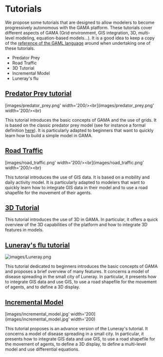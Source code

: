 # Tutorials




We propose some tutorials that are designed to allow modelers to become progressively autonomous with the GAMA platform. These tutorials cover different aspects of GAMA (Grid environment, GIS integration, 3D, multi-level modeling, equation-based models...). It is a good idea to keep a copy of the [reference of the GAML language](https://github.com/gama-platform/gama/wiki/Content\References\GamlReference.md) around when undertaking one of these tutorials.

<ul>
<li>Predator Prey</li>
<li>Road Traffic</li>
<li>3D Tutorial</li>
<li>Incremental Model</li>
<li>Luneray's flu</li>
</ul>



<a href='Hidden comment: 
It seems impossible to have a link to each tutorial below because titles are also links. In addition, the html tag "a" is not supported.
'></a>




## [Predator Prey tutorial](https://github.com/gama-platform/gama/wiki/Content\Tutorials\Tutorials\PredatorPrey.md)
<a></a>
[images/predator_prey.png' width='200/><br](images/predator_prey.png' width='200/><br)

This tutorial introduces the basic concepts of GAMA and the use of grids. It is based on the classic predator prey model (see for instance a formal definition [here](http://www.scholarpedia.org/article/Agent_based_modeling)). It is particularly adapted to beginners that want to quickly learn how to build a simple model in GAMA.



## [Road Traffic](https://github.com/gama-platform/gama/wiki/Content\Tutorials\Tutorials\RoadTrafficModel.md)
<a></a>
[images/road_traffic.png' width='200/><br](images/road_traffic.png' width='200/><br)

This tutorial introduces the use of GIS data. It is based on a mobility and daily activity model. It is particularly adapted to modelers that want to quickly learn how to integrate GIS data in their model and to use a road shapefile for the movement of their agents.




## [3D Tutorial](Tutorial__ThreeDTutorial)
<a></a>
This tutorial introduces the use of 3D in GAMA. In particular, it offers a quick overview of the 3D capabilities of the platform and how to integrate 3D features in models.


## [Luneray's flu tutorial](https://github.com/gama-platform/gama/wiki/Content\Tutorials\Tutorials\LuneraysFlu.md)
<a></a>
![images/Luneray.png](images/Luneray.png)


This tutorial dedicated to beginners introduces the basic concepts of GAMA and proposes a brief overview of many features.  It concerns a model of disease spreading in the small city of Luneray. In particular, it presents how to integrate GIS data and use GIS, to use a road shapefile for the movement of agents, and to define a 3D display.

## [Incremental Model](https://github.com/gama-platform/gama/wiki/Content\Tutorials\Tutorials\IncrementalModel.md)
<a></a>

[images/incremental_model.jpg' width='200](images/incremental_model.jpg' width='200)


This tutorial proposes is an advance version of the Luneray's tutorial. It concerns a model of disease spreading in a small city. In particular, it presents how to integrate GIS data and use GIS, to use a road shapefile for the movement of agents, to define a 3D display, to define a multi-level model and use differential equations.